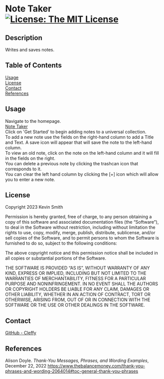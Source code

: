 # Note Taker [![License: The MIT License](https://img.shields.io/badge/License-MIT-yellow.svg)](https://opensource.org/licenses/MIT)
  ## Description
  Writes and saves notes.  
  ## Table of Contents
  [Usage](#Usage)  
  [License](#License)  
  [Contact](#Contact)  
  [References](#References)  

  ## <div id="Usage">Usage</div>
  Navigate to the homepage.  
  [Note Taker](https://cleffy-note-taker-7ee23a61bb03.herokuapp.com/)  
  Click on 'Get Started' to begin adding notes to a universal collection.  
  To add a new note use the fields on the right-hand column to add a Title and Text. A save icon will appear that will save the note to the left-hand column.  
  To view an old note, click on the note on the left-hand column and it will fill in the fields on the right.  
  You can delete a previous note by clicking the trashcan icon that corresponds to it.  
  You can clear the left hand column by clicking the [+] icon which will allow you to enter a new note.
  ## <div id="License">License</div>
  
Copyright 2023 Kevin Smith

Permission is hereby granted, free of charge, to any person obtaining a copy of this software and associated documentation files (the “Software”), to deal in the Software without restriction, including without limitation the rights to use, copy, modify, merge, publish, distribute, sublicense, and/or sell copies of the Software, and to permit persons to whom the Software is furnished to do so, subject to the following conditions:

The above copyright notice and this permission notice shall be included in all copies or substantial portions of the Software.

THE SOFTWARE IS PROVIDED “AS IS”, WITHOUT WARRANTY OF ANY KIND, EXPRESS OR IMPLIED, INCLUDING BUT NOT LIMITED TO THE WARRANTIES OF MERCHANTABILITY, FITNESS FOR A PARTICULAR PURPOSE AND NONINFRINGEMENT. IN NO EVENT SHALL THE AUTHORS OR COPYRIGHT HOLDERS BE LIABLE FOR ANY CLAIM, DAMAGES OR OTHER LIABILITY, WHETHER IN AN ACTION OF CONTRACT, TORT OR OTHERWISE, ARISING FROM, OUT OF OR IN CONNECTION WITH THE SOFTWARE OR THE USE OR OTHER DEALINGS IN THE SOFTWARE.  
  ## <div id="Contact">Contact</div>
  [GitHub - Cleffy](https://github.com/Cleffy/)  
  ## <div id="References">References</div>
  Alison Doyle. *Thank-You Messages, Phrases, and Wording Examples*, December 22, 2022 <https://www.thebalancemoney.com/thank-you-phrases-and-wording-2064014#toc-general-thank-you-phrases><br>